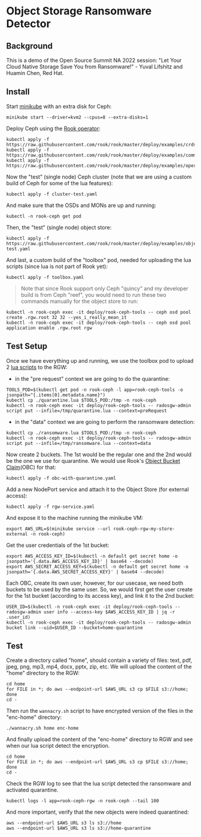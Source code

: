 # Object Storage Ransomware Detector

## Background

This is a demo of the Open Source Summit NA 2022 session: "Let Your Cloud Native Storage Save You from Ransomware!" - Yuval Lifshitz and Huamin Chen, Red Hat.

## Install

Start [minikube](https://minikube.sigs.k8s.io/docs/start/) with an extra disk for Ceph:

```console
minikube start --driver=kvm2 --cpus=8 --extra-disks=1
```

Deploy Ceph using the [Rook operator](https://rook.io/docs/rook/v1.9/Getting-Started/quickstart/):

```console
kubectl apply -f https://raw.githubusercontent.com/rook/rook/master/deploy/examples/crds.yaml
kubectl apply -f https://raw.githubusercontent.com/rook/rook/master/deploy/examples/common.yaml
kubectl apply -f https://raw.githubusercontent.com/rook/rook/master/deploy/examples/operator.yaml
```

Now the "test" (single node) Ceph cluster (note that we are using a custom build of Ceph for some of the lua features):

```console
kubectl apply -f cluster-test.yaml
```

And make sure that the OSDs and MONs are up and running:

```console
kubectl -n rook-ceph get pod
```

Then, the "test" (single node) object store:

```console
kubectl apply -f https://raw.githubusercontent.com/rook/rook/master/deploy/examples/object-test.yaml
```

And last, a custom build of the "toolbox" pod, needed for uploading the lua scripts (since lua is not part of Rook yet):

```console
kubectl apply -f toolbox.yaml
```

> Note that since Rook support only Ceph "quincy" and my developer build is from Ceph "reef", you would need to run these two commands manually for the object store to run:
``` console
kubectl -n rook-ceph exec -it deploy/rook-ceph-tools -- ceph osd pool create .rgw.root 32 32 --yes_i_really_mean_it
kubectl -n rook-ceph exec -it deploy/rook-ceph-tools -- ceph osd pool application enable .rgw.root rgw
```

## Test Setup

Once we have everything up and running, we use the toolbox pod to upload 2 [lua scripts](https://docs.ceph.com/en/latest/radosgw/lua-scripting/) to the RGW:

* in the "pre request" context we are going to do the quarantine:

```console
TOOLS_POD=$(kubectl get pod -n rook-ceph -l app=rook-ceph-tools -o jsonpath="{.items[0].metadata.name}")
kubectl cp ./quarantine.lua $TOOLS_POD:/tmp -n rook-ceph
kubectl -n rook-ceph exec -it deploy/rook-ceph-tools -- radosgw-admin script put --infile=/tmp/quarantine.lua --context=preRequest
```

* in the "data" context we are going to perform the ransomware detection:

```console
kubectl cp ./ransomware.lua $TOOLS_POD:/tmp -n rook-ceph
kubectl -n rook-ceph exec -it deploy/rook-ceph-tools -- radosgw-admin script put --infile=/tmp/ransomware.lua --context=data
```

Now create 2 buckets. The 1st would be the regular one and the 2nd would be the one we use for quarantine.
We would use Rook's [Object Bucket Claim](https://rook.io/docs/rook/v1.9/ceph-object-bucket-claim.html)(OBC) for that:

```console
kubectl apply -f obc-with-quarantine.yaml
```

Add a new NodePort service and attach it to the Object Store (for external access):

```console
kubectl apply -f rgw-service.yaml
```

And expose it to the machine running the minikube VM:

```console
export AWS_URL=$(minikube service --url rook-ceph-rgw-my-store-external -n rook-ceph)
```

Get the user credentials of the 1st bucket:

```console
export AWS_ACCESS_KEY_ID=$(kubectl -n default get secret home -o jsonpath='{.data.AWS_ACCESS_KEY_ID}' | base64 --decode)
export AWS_SECRET_ACCESS_KEY=$(kubectl -n default get secret home -o jsonpath='{.data.AWS_SECRET_ACCESS_KEY}' | base64 --decode)
```

Each OBC, create its own user, however, for our usecase, we need both buckets to be used by the same user.
So, we would first get the user create for the 1st bucket (according to its access key), and link it to the 2nd bucket:

```console
USER_ID=$(kubectl -n rook-ceph exec -it deploy/rook-ceph-tools -- radosgw-admin user info --access-key $AWS_ACCESS_KEY_ID | jq -r .user_id)
kubectl -n rook-ceph exec -it deploy/rook-ceph-tools -- radosgw-admin bucket link --uid=$USER_ID --bucket=home-quarantine
```

## Test

Create a directory called "home", should contain a variety of files: text, pdf, jpeg, png, mp3, mp4, docx, pptx, zip, etc.
We will upload the content of the "home" directory to the RGW:

```console
cd home
for FILE in *; do aws --endpoint-url $AWS_URL s3 cp $FILE s3://home; done
cd -
```

Then run the `wannacry.sh` script to have encrypted version of the files in the "enc-home" directory:

```console
./wannacry.sh home enc-home
```

And finally upload the content of the "enc-home" directory to RGW and see when our lua script detect the encryption.

```console
cd home
for FILE in *; do aws --endpoint-url $AWS_URL s3 cp $FILE s3://home; done
cd -
```

Check the RGW log to see that the lua script detected the ransomware and activated quarantine.

```console
kubectl logs -l app=rook-ceph-rgw -n rook-ceph --tail 100
```

And more important, verify that the new objects were indeed quarantined:

```console
aws --endpoint-url $AWS_URL s3 ls s3://home
aws --endpoint-url $AWS_URL s3 ls s3://home-quarantine
```


